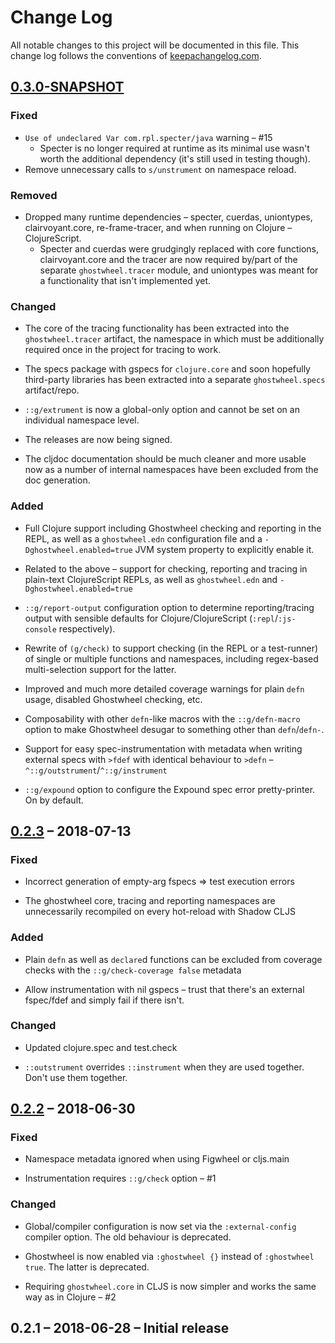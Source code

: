 # Change Log
All notable changes to this project will be documented in this file. This change log follows the conventions of [keepachangelog.com](http://keepachangelog.com/).

## [0.3.0-SNAPSHOT] 

### Fixed

- `Use of undeclared Var com.rpl.specter/java` warning – #15
  - Specter is no longer required at runtime as its minimal use wasn't worth the additional dependency (it's still used in testing though). 
- Remove unnecessary calls to `s/unstrument` on namespace reload.

### Removed

- Dropped many runtime dependencies – specter, cuerdas, uniontypes, clairvoyant.core, re-frame-tracer, and when running on Clojure – ClojureScript.
  - Specter and cuerdas were grudgingly replaced with core functions, clairvoyant.core and the tracer are now required by/part of the separate `ghostwheel.tracer` module, and uniontypes was meant for a functionality that isn't implemented yet.

### Changed

- The core of the tracing functionality has been extracted into the `ghostwheel.tracer` artifact, the namespace in which must be additionally required once in the project for tracing to work.

- The specs package with gspecs for `clojure.core` and soon hopefully third-party libraries has been extracted into a separate `ghostwheel.specs` artifact/repo.

- `::g/extrument` is now a global-only option and cannot be set on an individual namespace level.

- The releases are now being signed.

- The cljdoc documentation should be much cleaner and more usable now as a number of internal namespaces have been excluded from the doc generation.

### Added

- Full Clojure support including Ghostwheel checking and reporting in the REPL, as well as a `ghostwheel.edn` configuration file and a `-Dghostwheel.enabled=true` JVM system property to explicitly enable it.

- Related to the above – support for checking, reporting and tracing in plain-text ClojureScript REPLs, as well as `ghostwheel.edn` and `-Dghostwheel.enabled=true` 

- `::g/report-output` configuration option to determine reporting/tracing output with sensible defaults for Clojure/ClojureScript (`:repl`/`:js-console` respectively).

- Rewrite of `(g/check)` to support checking (in the REPL or a test-runner) of single or multiple functions and namespaces, including regex-based multi-selection support for the latter.

- Improved and much more detailed coverage warnings for plain `defn` usage, disabled Ghostwheel checking, etc.

- Composability with other `defn`-like macros with the `::g/defn-macro` option to make Ghostwheel desugar to something other than `defn`/`defn-`.

- Support for easy spec-instrumentation with metadata when writing external specs with `>fdef` with identical behaviour to `>defn` – `^::g/outstrument`/`^::g/instrument`

- `::g/expound` option to configure the Expound spec error pretty-printer. On by default.

## [0.2.3] – 2018-07-13

### Fixed

- Incorrect generation of empty-arg fspecs => test execution errors

- The ghostwheel core, tracing and reporting namespaces are unnecessarily recompiled on every hot-reload with Shadow CLJS

### Added

- Plain `defn` as well as `declare`d functions can be excluded from coverage checks with the `::g/check-coverage false` metadata

- Allow instrumentation with nil gspecs – trust that there's an external fspec/fdef and simply fail if there isn't.

### Changed

- Updated clojure.spec and test.check

- `::outstrument` overrides `::instrument` when they are used together. Don't use them together. 

## [0.2.2] – 2018-06-30

### Fixed

- Namespace metadata ignored when using Figwheel or cljs.main

- Instrumentation requires `::g/check` option – #1

### Changed

- Global/compiler configuration is now set via the `:external-config` compiler option. The old behaviour is deprecated.

- Ghostwheel is now enabled via `:ghostwheel {}` instead of `:ghostwheel true`. The latter is deprecated.

- Requiring `ghostwheel.core` in CLJS is now simpler and works the same way as in Clojure – #2

## 0.2.1 – 2018-06-28 – Initial release

[0.3.0]: https://github.com/gnl/ghostwheel/compare/v0.2.3...v0.3.0
[0.3.0-SNAPSHOT]: https://github.com/gnl/ghostwheel/compare/v0.2.3...HEAD
[0.2.4-SNAPSHOT]: https://github.com/gnl/ghostwheel/compare/v0.2.3...HEAD
[0.2.3]: https://github.com/gnl/ghostwheel/compare/v0.2.2...v0.2.3
[0.2.2]: https://github.com/gnl/ghostwheel/compare/v0.2.1...v0.2.2
